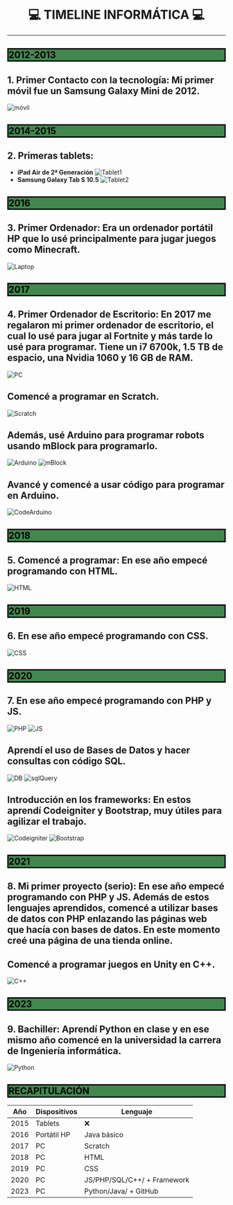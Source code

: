 # <center>**💻 TIMELINE INFORMÁTICA 💻**</center>
---

<h2 style="background-color:#41874e;color:black;font-weight:bold;border:3px solid;">2012-2013</h2>

## 1. **Primer Contacto con la tecnología:** Mi primer móvil fue un Samsung Galaxy Mini de 2012.
![móvil](https://upload.wikimedia.org/wikipedia/commons/thumb/3/3d/GT-S6500L.jpg/800px-GT-S6500L.jpg)

<h2 style="background-color:#41874e;color:black;font-weight:bold;border:3px solid;">2014-2015</h2>

## 2. **Primeras tablets:**
- **iPad Air de 2ª Generación**
![Tablet1](https://www.backmarket.es/cdn-cgi/image/format%3Dauto%2Cquality%3D75%2Cwidth%3D640/https://d2e6ccujb3mkqf.cloudfront.net/530951fb-1256-47d6-951a-466924f376d9-1_d739209f-02e5-41b0-be8d-84c9423bb2f6.jpg)
- **Samsung Galaxy Tab S 10.5**
![Tablet2](https://www.backmarket.es/cdn-cgi/image/format%3Dauto%2Cquality%3D75%2Cwidth%3D640/https://d2e6ccujb3mkqf.cloudfront.net/3edb9408-2e2d-479a-aa0c-c9d9595413ec-1_b7d11a49-7bbd-4421-885d-3af65322cd8e.jpg)

<h2 style="background-color:#41874e;color:black;font-weight:bold;border:3px solid;">2016</h2>

## **3. Primer Ordenador:** Era un ordenador portátil HP que lo usé principalmente para jugar juegos como Minecraft.
![Laptop](https://www.backmarket.es/cdn-cgi/image/format%3Dauto%2Cquality%3D75%2Cwidth%3D640/https://d2e6ccujb3mkqf.cloudfront.net/e73c7b66-55fb-4f01-970c-e96db41e49e3-1_06f6bf83-6d60-4023-a728-279919840d26.jpg)

<h2 style="background-color:#41874e;color:black;font-weight:bold;border:3px solid;">2017</h2>

## **4. Primer Ordenador de Escritorio:** En 2017 me regalaron mi primer ordenador de escritorio, el cual lo usé para jugar al Fortnite y más tarde lo usé para programar. Tiene un i7 6700k, 1.5 TB de espacio, una Nvidia 1060 y 16 GB de RAM.
![PC](https://thumb.pccomponentes.com/w-530-530/articles/1072/10720246/1619-pccom-ready-intel-core-i5-13400f-16gb-500gb-ssd-rtx3060-negro.jpg)

## Comencé a programar en Scratch.
![Scratch](https://doplay.es/wp-content/uploads/2020/11/Mario-Bros.png)

## Además, usé Arduino para programar robots usando mBlock para programarlo.
![Arduino](https://www.generationrobots.com/blog/wp-content/uploads/2016/09/arduino-uno-rev3-generation-robots.jpg)
![mBlock](https://www.mblock.cc/assets/img/v2/img-block-en.jpg)

## Avancé y comencé a usar código para programar en Arduino.
![CodeArduino](https://share.opsy.st/60c2a2759a51a-IMAGE+4.png)

<h2 style="background-color:#41874e;color:black;font-weight:bold;border:3px solid;">2018</h2>

## **5. Comencé a programar:** En ese año empecé programando con HTML.
![HTML](https://kinsta.com/wp-content/uploads/2021/11/Untitled-54.png)

<h2 style="background-color:#41874e;color:black;font-weight:bold;border:3px solid;">2019</h2>

## **6.  En ese año empecé programando con CSS.**
![CSS](https://cdn-media-1.freecodecamp.org/images/863sGFar-HXTATzeqGsA3n-jlIMgrFFlNeBS)

<h2 style="background-color:#41874e;color:black;font-weight:bold;border:3px solid;">2020</h2>

## **7. En ese año empecé programando con PHP y JS.**
![PHP](https://www.ardiseny.es/wordpress/http://wp.ardiseny.es/wp-content/uploads/2015/03/phpCode.png)
![JS](https://upload.wikimedia.org/wikipedia/commons/thumb/a/a4/JavaScript_code.png/800px-JavaScript_code.png)

## **Aprendí el uso de Bases de Datos y hacer consultas con código SQL.**
![DB](https://www.mclibre.org/consultar/webapps/img/phpmyadmin/2-1-s-2-crear-usuario.png)
![sqlQuery](https://blog.gft.com/br/wp-content/uploads/sites/4/2021/01/imagem-01-3.png)

## **Introducción en los frameworks:** En estos aprendí Codeigniter y Bootstrap, muy útiles para agilizar el trabajo.
![Codeigniter](https://codeigniter.com/userguide3/_images/appflowchart.gif)
![Bootstrap](https://bootstrapstudio.io/assets/img/app_4.jpg)

<h2 style="background-color:#41874e;color:black;font-weight:bold;border:3px solid;">2021</h2>

## **8. Mi primer proyecto (serio):** En ese año empecé programando con PHP y JS. Además de estos lenguajes aprendidos, comencé a utilizar bases de datos con PHP enlazando las páginas web que hacía con bases de datos. En este momento creé una página de una tienda online.

## Comencé a programar juegos en Unity en C++.
![C++](https://docs.hektorprofe.net/cdn/cpp/image-21.png)

<h2 style="background-color:#41874e;color:black;font-weight:bold;border:3px solid;">2023</h2>

## **9. Bachiller:** Aprendí Python en clase y en ese mismo año comencé en la universidad la carrera de Ingeniería informática.
![Python](https://upload.wikimedia.org/wikipedia/commons/b/bc/Python_Code.png)

<h2 style="background-color:#41874e;color:black;font-weight:bold;border:3px solid;">RECAPITULACIÓN</h2>

| Año | Dispositivos | Lenguaje |
| ---------- | ---------- | ---------- |
| 2015 | Tablets | ❌ |
| 2016 | Portátil HP | Java básico |
| 2017 | PC | Scratch |
| 2018 | PC | HTML |
| 2019 | PC | CSS |
| 2020 | PC | JS/PHP/SQL/C++/ + Framework |
| 2023 | PC | Python/Java/ + GitHub |
